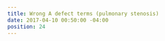 ```yaml
---
title: Wrong A defect terms (pulmonary stenosis)
date: 2017-04-10 00:50:00 -04:00
position: 24
---
```


